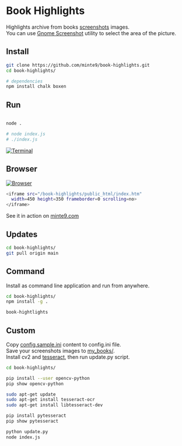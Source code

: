 # Book Highlights

Highlights archive from books [screenshots](https://github.com/minte9/book-highlights/tree/main/files_archive/my_books/book1/author1) images.   
You can use [Gnome Screenshot](https://www.wikihow.com/Take-a-Screenshot-in-Linux) utility to select the area of the picture.

## Install

~~~sh
git clone https://github.com/minte9/book-highlights.git
cd book-highlights/

# dependencies
npm install chalk boxen
~~~

## Run

~~~sh

node .

# node index.js
# ./index.js
~~~

[![Terminal](https://www.minte9.com/lib/images/github/book-highlights/highlight_02.png)](https://www.minte9.com)


## Browser

[![Browser](https://www.minte9.com/lib/images/github/book-highlights/m9_08.png)](https://www.minte9.com)

~~~sh
<iframe src="/book-highlights/public_html/index.htm" 
  width=450 height=350 frameborder=0 scrolling=no>
</iframe>
~~~

See it in action on [minte9.com](https://www.minte9.com)

##

## Updates

~~~sh
cd book-highlights/
git pull origin main
~~~

## Command

Install as command line application and run from anywhere.

~~~sh
cd book-highlights/
npm install -g .

book-hightlights
~~~

## Custom

Copy [config.sample.ini](https://github.com/minte9/book-highlights/tree/main/config/config.sample.ini) content to config.ini file.  
Save your screenshots images to [my_books/](https://github.com/minte9/book-highlights/tree/main/files_archive/my_books).  
Install cv2 and [tesseract](https://towardsdatascience.com/read-text-from-image-with-one-line-of-python-code-c22ede074cac), then run update.py script.  

~~~sh
cd book-highlights/

pip install --user opencv-python
pip show opencv-python

sudo apt-get update
sudo apt-get install tesseract-ocr
sudo apt-get install libtesseract-dev

pip install pytesseract
pip show pytesseract

python update.py
node index.js
~~~

